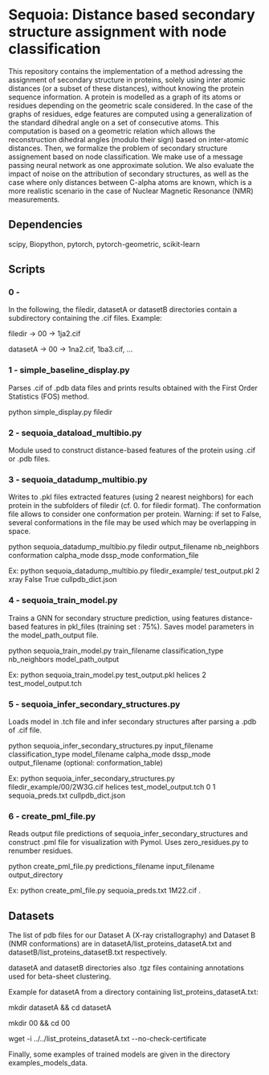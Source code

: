 # Sequoia: Distance based secondary structure assignment with node classification


This repository contains the implementation of a method adressing the assignment of secondary structure in proteins, solely using inter atomic distances (or a subset of these distances), without knowing the protein sequence information. A protein is modelled as a graph of its atoms or residues depending on the geometric scale considered. In the case of the graphs of residues, edge features are computed using a generalization of the standard dihedral angle on a set of consecutive atoms. This computation is based on a geometric relation which allows the reconstruction dihedral angles (modulo their sign) based on inter-atomic distances. Then, we formalize the problem of secondary structure assignement based on node classification. We make use of a message passing neural network as one approximate solution. We also evaluate the impact of noise on the attribution of secondary structures, as well as the case where only distances between C-alpha atoms are known, which is a more realistic scenario in the case of Nuclear Magnetic Resonance (NMR) measurements.  





## Dependencies

scipy, Biopython, pytorch, pytorch-geometric, scikit-learn


## Scripts



### 0 - 

In the following, the filedir, datasetA or datasetB directories contain a subdirectory containing the .cif files. Example: 

filedir  -> 00 -> 1ja2.cif

datasetA -> 00 -> 1na2.cif, 1ba3.cif, ...

### 1 - simple\_baseline\_display.py

Parses .cif of .pdb data files and prints results obtained with the First Order Statistics (FOS) method. 

python simple\_display.py filedir

### 2 - sequoia\_dataload\_multibio.py

Module used to construct distance-based features of the protein using .cif or .pdb files.

### 3 - sequoia\_datadump\_multibio.py


Writes to .pkl files extracted features (using 2 nearest neighbors) for each protein in the subfolders of filedir (cf. 0. for filedir format). The conformation file allows to consider one conformation per protein. Warning: if set to False, several conformations in the file may be used which may be overlapping in space.

python sequoia\_datadump\_multibio.py filedir output\_filename nb\_neighbors conformation calpha\_mode dssp\_mode conformation\_file

[comment]: <> (Ex: python sequoia\_datadump\_multibio.py cullpdb/ parsed\_data\_gnn\_cullpdb.pkl 2 xray 0 1)
Ex: python sequoia\_datadump\_multibio.py filedir\_example/ test\_output.pkl 2 xray False True cullpdb\_dict.json 


### 4 - sequoia\_train\_model.py

Trains a GNN for secondary structure prediction, using features distance-based features in pkl\_files (training set : 75%). 
Saves model parameters in the model\_path\_output file.

python sequoia\_train\_model.py train\_filename classification\_type nb\_neighbors model\_path\_output 

[comment]: <> (Ex: python sequoia\_train\_model.py parsed\_data\_gnn\_cullpdb.pkl helices 2 sequoia\_model\_save.tch)
Ex: python sequoia\_train\_model.py test\_output.pkl helices 2 test\_model\_output.tch

### 5 - sequoia\_infer\_secondary\_structures.py

Loads model in .tch file and infer secondary structures after parsing a .pdb of .cif file.

python sequoia\_infer\_secondary\_structures.py input\_filename classification\_type model\_filename calpha\_mode dssp\_mode output\_filename (optional: conformation\_table)

[comment]: <> (Ex: python sequoia\_infer\_secondary\_structures.py 1M22.cif helices sequoia\_model.tch  1 0 sequoia\_preds.txt cullpdb\_dict.json)

Ex: python sequoia\_infer\_secondary\_structures.py filedir\_example/00/2W3G.cif helices test\_model\_output.tch 0 1 sequoia\_preds.txt cullpdb\_dict.json

### 6 - create\_pml\_file.py

Reads output file predictions of sequoia\_infer\_secondary\_structures and construct .pml file for visualization with Pymol.
Uses zero\_residues.py to renumber residues.

python create\_pml\_file.py predictions\_filename input\_filename output\_directory   

Ex: python create\_pml\_file.py sequoia\_preds.txt 1M22.cif .   



[comment]: <> (5 - clustering\_edge\_multi\_load\_multiBio.py)

[comment]: <> (python noisy\_clustering\_edge\_multi\_load\_multiBio.py dataset\_index noise\_level)

[comment]: <> (The dataset\_index variables is 0 for datasetA and 1 for datasetB.)

[comment]: <> (Ex: python noisy\_clustering\_edge\_multi\_load\_multiBio.py 0 0.05)

[comment]: <> (Testing distance-based criteria for beta-sheet clustering. Returns score on list of .cif files)




## Datasets 

The list of pdb files for our Dataset A (X-ray cristallography) and Dataset B (NMR conformations) are in  datasetA/list\_proteins\_datasetA.txt and datasetB/list\_proteins\_datasetB.txt respectively.

datasetA and datasetB directories also .tgz files containing annotations used for beta-sheet clustering.




Example for datasetA from a directory containing list\_proteins\_datasetA.txt: 

mkdir datasetA && cd datasetA

mkdir 00 && cd 00

wget -i ../../list\_proteins\_datasetA.txt --no-check-certificate



Finally, some examples of trained models are given in the directory examples\_models\_data.



